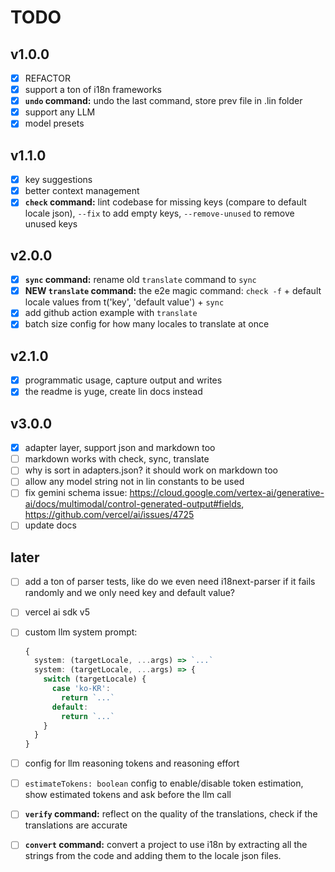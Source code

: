 # TODO

## v1.0.0

- [x] REFACTOR
- [x] support a ton of i18n frameworks
- [x] **`undo` command:** undo the last command, store prev file in .lin folder
- [x] support any LLM
- [x] model presets

## v1.1.0

- [x] key suggestions
- [x] better context management
- [x] **`check` command:** lint codebase for missing keys (compare to default locale json), `--fix` to add empty keys, `--remove-unused` to remove unused keys

## v2.0.0

- [x] **`sync` command:** rename old `translate` command to `sync`
- [x] **NEW `translate` command:** the e2e magic command: `check -f` + default locale values from t('key', 'default value') + `sync`
- [x] add github action example with `translate`
- [x] batch size config for how many locales to translate at once

## v2.1.0

- [x] programmatic usage, capture output and writes
- [x] the readme is yuge, create lin docs instead

## v3.0.0

- [x] adapter layer, support json and markdown too
- [ ] markdown works with check, sync, translate
- [ ] why is sort in adapters.json? it should work on markdown too
- [ ] allow any model string not in lin constants to be used
- [ ] fix gemini schema issue: <https://cloud.google.com/vertex-ai/generative-ai/docs/multimodal/control-generated-output#fields>, <https://github.com/vercel/ai/issues/4725>
- [ ] update docs

## later

- [ ] add a ton of parser tests, like do we even need i18next-parser if it fails randomly and we only need key and default value?
- [ ] vercel ai sdk v5
- [ ] custom llm system prompt:

  ```ts
  {
    system: (targetLocale, ...args) => `...`
    system: (targetLocale, ...args) => {
      switch (targetLocale) {
        case 'ko-KR':
          return `...`
        default:
          return `...`
      }
    }
  }
  ```

- [ ] config for llm reasoning tokens and reasoning effort
- [ ] `estimateTokens: boolean` config to enable/disable token estimation, show estimated tokens and ask before the llm call
- [ ] **`verify` command:** reflect on the quality of the translations, check if the translations are accurate
- [ ] **`convert` command:** convert a project to use i18n by extracting all the strings from the code and adding them to the locale json files.
